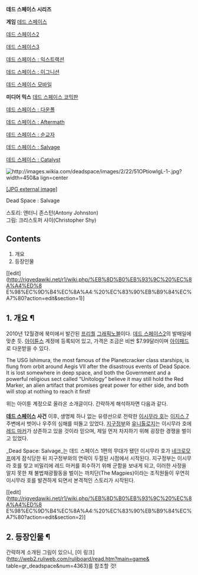 **데드 스페이스 시리즈**

**게임**
[데드 스페이스](%EB%8D%B0%EB%93%9C%20%EC%8A%A4%ED%8E%98%EC%9D%B4%EC%8A%A4%28%EA%B2%8C%EC%9E%84%29.md)

[데드 스페이스2](%EB%8D%B0%EB%93%9C%20%EC%8A%A4%ED%8E%98%EC%9D%B4%EC%8A%A4%202.md)

[데드 스페이스3](%EB%8D%B0%EB%93%9C%20%EC%8A%A4%ED%8E%98%EC%9D%B4%EC%8A%A4%203.md)

[데드 스페이스 : 익스트랙션](%EB%8D%B0%EB%93%9C%20%EC%8A%A4%ED%8E%98%EC%9D%B4%EC%8A%A4%20%3A%20%EC%9D%B5%EC%8A%A4%ED%8A%B8%EB%9E%99%EC%85%98.md)

[데드 스페이스 : 이그니션](%EB%8D%B0%EB%93%9C%20%EC%8A%A4%ED%8E%98%EC%9D%B4%EC%8A%A4%20%3A%20%EC%9D%B4%EA%B7%B8%EB%8B%88%EC%85%98.md)

[데드 스페이스 모바일](%EB%8D%B0%EB%93%9C%20%EC%8A%A4%ED%8E%98%EC%9D%B4%EC%8A%A4%20%EB%AA%A8%EB%B0%94%EC%9D%BC.md)

**미디어 믹스**
[데드 스페이스 코믹판](%EB%8D%B0%EB%93%9C%20%EC%8A%A4%ED%8E%98%EC%9D%B4%EC%8A%A4%20%EC%BD%94%EB%AF%B9%ED%8C%90.md)

[데드 스페이스 : 다운폴](%EB%8D%B0%EB%93%9C%20%EC%8A%A4%ED%8E%98%EC%9D%B4%EC%8A%A4%20%3A%20%EB%8B%A4%EC%9A%B4%ED%8F%B4.md)

[데드 스페이스 : Aftermath](%EB%8D%B0%EB%93%9C%20%EC%8A%A4%ED%8E%98%EC%9D%B4%EC%8A%A4%20%3A%20Aftermath.md)

[데드 스페이스 : 순교자](%EB%8D%B0%EB%93%9C%20%EC%8A%A4%ED%8E%98%EC%9D%B4%EC%8A%A4%20%3A%20%EC%88%9C%EA%B5%90%EC%9E%90.md)

[데드 스페이스 : Salvage](%EB%8D%B0%EB%93%9C%20%EC%8A%A4%ED%8E%98%EC%9D%B4%EC%8A%A4%20%3A%20Salvage.md)

[데드 스페이스 : Catalyst](%EB%8D%B0%EB%93%9C%20%EC%8A%A4%ED%8E%98%EC%9D%B4%EC%8A%A4%20%3A%20Catalyst.md)

![http://images.wikia.com/deadspace/images/2/22/51OPtiowIgL-1-.jpg?width=450&a
lign=center](http://images.wikia.com/deadspace/images/2/22/51OPtiowIgL-1-.jpg)

[[JPG external
image]](http://images.wikia.com/deadspace/images/2/22/51OPtiowIgL-1-.jpg)

Dead Space : Salvage

스토리: 앤터니 존스턴(Antony Johnston)  
그림: 크리스토퍼 샤이(Christopher Shy)

## Contents

    

1. 개요 
2. 등장인물 

[[edit](http://rigvedawiki.net/r1/wiki.php/%EB%8D%B0%EB%93%9C%20%EC%8A%A4%ED%8
E%98%EC%9D%B4%EC%8A%A4:%20%EC%83%90%EB%B9%84%EC%A7%80?action=edit&section=1)]

## 1. 개요 ¶

2010년 12월경에 북미에서 발간된 [프리퀄](%ED%94%84%EB%A6%AC%ED%80%84.md)
[그래픽노블](%EA%B7%B8%EB%9E%98%ED%94%BD%EB%85%B8%EB%B8%94.md)이다. [데드 스페이스2](%EB%8D%B0%EB%93%9C%20%EC%8A%A4%ED%8E%98%EC%9D%B4%EC%8A%A4%202.md)의 발매일에
맞춘 듯. [아이튠스](%EC%95%84%EC%9D%B4%ED%8A%A0%EC%8A%A4.md) 계정에 등록되어 있고, 가격은 조금은
비싼 $7.99달러이며 [아이패드](%EC%95%84%EC%9D%B4%ED%8C%A8%EB%93%9C.md)로 다운받을 수 있다.

  

The USG Ishimura, the most famous of the Planetcracker class starships, is
flung from orbit around Aegis VII after the disastrous events of Dead Space.
It is lost somewhere in deep space, and both the Government and a powerful
religious sect called “Unitology” believe it may still hold the Red Marker, an
alien artifact that promises great power for either side, and both will stop
at nothing to reach it first!

  

위는 아이툰 계정으로 올라온 소개글이다. 간략하게 해석하자면 다음과 같다.

  

**[데드 스페이스](%EB%8D%B0%EB%93%9C%20%EC%8A%A4%ED%8E%98%EC%9D%B4%EC%8A%A4%28%EA%B2%8C%EC%9E%84%29.md) 사건** 이후, 생명체 하나 없는 유령선으로 전락한 [이시무라 호](%EC%9D%B4%EC%8B%9C%EB%AC%B4%EB%9D%BC%20%ED%98%B8.md)는 [이지스 7](%EC%9D%B4%EC%A7%80%EC%8A%A4%207.md) 주변에서 벗어나 우주의 심해를 떠돌고 있었다. [지구정부](%EC%A7%80%EA%B5%AC%EC%A0%95%EB%B6%80.md)와 [유니톨로지](%EC%9C%A0%EB%8B%88%ED%86%A8%EB%A1%9C%EC%A7%80.md)는 이시무라 호에 [레드 마커](%EB%A0%88%EB%93%9C%20%EB%A7%88%EC%BB%A4.md)가 상존하고 있을 것이라 믿으며, 제일 먼저 차지하기 위해 굉장한 경쟁을 벌이고 있었다.

  

_Dead Space: Salvage_는 데드 스페이스 1편의 무대가 됐던 이시무라 호가
[네크로모프](%EB%84%A4%ED%81%AC%EB%A1%9C%EB%AA%A8%ED%94%84.md)에게 잠식당한 뒤 지구정부와의
연락이 두절된 시점에서 시작된다. 지구정부는 이시무라 호를 찾고 비밀리에 레드 마커를 회수하기 위해 군함을 보내게 되고, 이러한 사정을 알지
못한 채 불법채광활동을 벌이는 까치단(The Magpies)이라는 조직원들이 우연히 이시무라 호를 발견하게 되면서 본격적인 스토리가
시작된다.

  

[[edit](http://rigvedawiki.net/r1/wiki.php/%EB%8D%B0%EB%93%9C%20%EC%8A%A4%ED%8
E%98%EC%9D%B4%EC%8A%A4:%20%EC%83%90%EB%B9%84%EC%A7%80?action=edit&section=2)]

## 2. 등장인물 ¶

간략하게 소개된 그림이 있으니, [이 링크](http://web2.ruliweb.com/ruliboard/read.htm?main=game&
table=gr_deadspace&num=4363)를 참조할 것!

